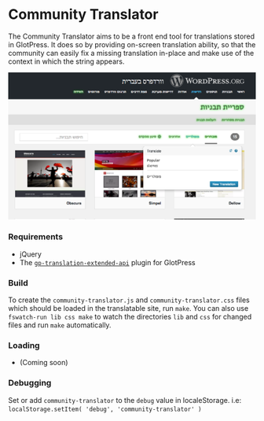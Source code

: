 # Community Translator
The Community Translator aims to be a front end tool for translations stored in GlotPress.
It does so by providing on-screen translation ability, so that the community can easily fix a missing translation in-place and make use of the context in which the string appears.

![Screenshot](screenshot.png)

### Requirements
- jQuery
- The [`gp-translation-extended-api`](https://github.com/automattic/gp-translation-extended-api) plugin for GlotPress

### Build
To create the `community-translator.js` and `community-translator.css` files which should be loaded in the translatable site, run `make`.
You can also use `fswatch-run lib css make` to watch the directories `lib` and `css` for changed files and run `make` automatically.

### Loading
- (Coming soon)

### Debugging
Set or add `community-translator` to the `debug` value in localeStorage. i.e: `localStorage.setItem( 'debug', 'community-translator' )`

